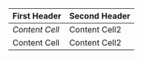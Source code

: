 First Header   | Second Header
  -------------  | -------------
  *Content Cell* | Content Cell2
  Content Cell   | Content Cell2
